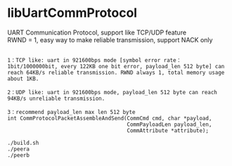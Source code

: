 # libUartCommProtocol
UART Communication Protocol, support like TCP/UDP feature  
RWND = 1, easy way to make reliable transmission, support NACK only  
```

1：TCP like: uart in 921600bps mode [symbol error rate：1bit/1000000bit, every 122KB one bit error, payload_len 512 byte] can reach 64KB/s reliable transmission. RWND always 1, total memory usage about 1KB.

2：UDP like: uart in 921600bps mode, payload_len 512 byte can reach 94KB/s unreliable transmission.

3：recommend payload_len max len 512 byte
int CommProtocolPacketAssembleAndSend(CommCmd cmd, char *payload,
                                      CommPayloadLen payload_len,
                                      CommAttribute *attribute);
```
```
./build.sh
./peera
./peerb
```
